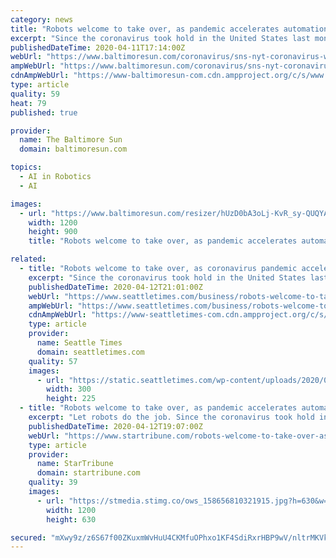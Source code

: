 ```yaml
---
category: news
title: "Robots welcome to take over, as pandemic accelerates automation"
excerpt: "Since the coronavirus took hold in the United States last month, AMP Robotics has seen a “significant” increase in orders for its robots that use artificial intelligence to sift ... also mean that when companies start hiring again, they do so in ..."
publishedDateTime: 2020-04-11T17:14:00Z
webUrl: "https://www.baltimoresun.com/coronavirus/sns-nyt-coronavirus-workplace-robots-automation-20200411-bwhb2bsm5zb6npb7rap6qwdz7i-story.html"
ampWebUrl: "https://www.baltimoresun.com/coronavirus/sns-nyt-coronavirus-workplace-robots-automation-20200411-bwhb2bsm5zb6npb7rap6qwdz7i-story.html?outputType=amp"
cdnAmpWebUrl: "https://www-baltimoresun-com.cdn.ampproject.org/c/s/www.baltimoresun.com/coronavirus/sns-nyt-coronavirus-workplace-robots-automation-20200411-bwhb2bsm5zb6npb7rap6qwdz7i-story.html?outputType=amp"
type: article
quality: 59
heat: 79
published: true

provider:
  name: The Baltimore Sun
  domain: baltimoresun.com

topics:
  - AI in Robotics
  - AI

images:
  - url: "https://www.baltimoresun.com/resizer/hUzD0bA3oLj-KvR_sy-QUQYAYrM=/1200x0/top/arc-anglerfish-arc2-prod-tronc.s3.amazonaws.com/public/OTPACKPGK5E6DPAX4G2NPH5WIU.jpg"
    width: 1200
    height: 900
    title: "Robots welcome to take over, as pandemic accelerates automation"

related:
  - title: "Robots welcome to take over, as coronavirus pandemic accelerates automation"
    excerpt: "Since the coronavirus took hold in the United States last month, AMP Robotics has seen a “significant” increase in orders for its robots that use artificial intelligence to sift through recycled material ... A new wave of automation could also mean that when companies start hiring again, they do so in smaller numbers."
    publishedDateTime: 2020-04-12T21:01:00Z
    webUrl: "https://www.seattletimes.com/business/robots-welcome-to-take-over-as-coronavirus-pandemic-accelerates-automation/"
    ampWebUrl: "https://www.seattletimes.com/business/robots-welcome-to-take-over-as-coronavirus-pandemic-accelerates-automation/?amp=1"
    cdnAmpWebUrl: "https://www-seattletimes-com.cdn.ampproject.org/c/s/www.seattletimes.com/business/robots-welcome-to-take-over-as-coronavirus-pandemic-accelerates-automation/?amp=1"
    type: article
    provider:
      name: Seattle Times
      domain: seattletimes.com
    quality: 57
    images:
      - url: "https://static.seattletimes.com/wp-content/uploads/2020/04/04102020_Virus-Automation_114500-300x225.jpg"
        width: 300
        height: 225
  - title: "Robots welcome to take over, as pandemic accelerates automation"
    excerpt: "Let robots do the job. Since the coronavirus took hold in the United States last month, AMP Robotics has seen a “significant” increase in orders for its robots that use artificial intelligence to sift through recycled material,"
    publishedDateTime: 2020-04-12T19:07:00Z
    webUrl: "https://www.startribune.com/robots-welcome-to-take-over-as-pandemic-accelerates-automation/569557772/"
    type: article
    provider:
      name: StarTribune
      domain: startribune.com
    quality: 39
    images:
      - url: "https://stmedia.stimg.co/ows_158656810321915.jpg?h=630&w=1200&fit=crop&bg=999&crop=faces"
        width: 1200
        height: 630

secured: "mXwy9z/z6S67f00ZKuxmWvHuU4CKMfuOPhxo1KF4SdiRxrHBP9wV/nltrMKVk/3dLLoxFA+K7l8iIFwvJ1R3scxGstfcwDHwZ3Y4VxSN+xaibSMOpD18JcVEQLf4czs/Imuqkm9TP+iXETHn+9UmBQwPfPyveMfUvT6Rr5mKXpIeum5zQUWvorCRcFEijd7dehbMtynnrLRHrY6rp0dmf/0XbRPrLJR8NoeAgR03dHVxajqjc3GyGbqx+N+yofhPGUf0kEYMDoOtu2Q1So86qJceLmPHkEcr83hHLtvyhASUunb3Ql+RP11FLsRJMYI1oBXntfTa7HoN1c37kL6gTFpDcBdSLKM1vCiywEIhBiVZ67CmB+qroXMYx4SxleB+91VikZqy5wil1UvBgYgMa/7RTKrbAa0krfVAt1v2/4nZHDoX3Qkv69vLa16q5HX+uLe6szM+FKHPqovOpBk6WZWgcswXjXR6RAlL8X2cy/U=;e01KFY0iQikTXb6LHcMYAw=="
---
```


